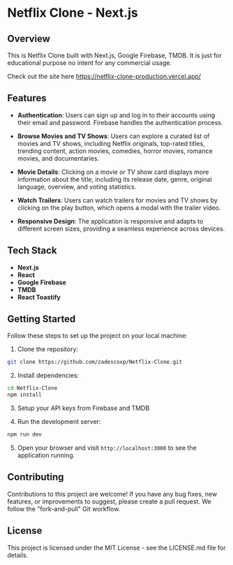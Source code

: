 # Netflix Clone - Next.js

## Overview

This is Netflix Clone built with Next.js, Google Firebase, TMDB. It is just for educational purpose no intent for any commercial usage.

Check out the site here https://netflix-clone-production.vercel.app/

## Features

- **Authentication**: Users can sign up and log in to their accounts using their email and password. Firebase handles the authentication process.

- **Browse Movies and TV Shows**: Users can explore a curated list of movies and TV shows, including Netflix originals, top-rated titles, trending content, action movies, comedies, horror movies, romance movies, and documentaries.

- **Movie Details**: Clicking on a movie or TV show card displays more information about the title, including its release date, genre, original language, overview, and voting statistics.

- **Watch Trailers**: Users can watch trailers for movies and TV shows by clicking on the play button, which opens a modal with the trailer video.

- **Responsive Design**: The application is responsive and adapts to different screen sizes, providing a seamless experience across devices.

## Tech Stack

- **Next.js**
- **React**
- **Google Firebase**
- **TMDB**
- **React Toastify**

## Getting Started

Follow these steps to set up the project on your local machine:

1. Clone the repository:

```bash
git clone https://github.com/zadescoxp/Netflix-Clone.git
```

2. Install dependencies:

```bash
cd Netflix-Clone
npm install
```

3. Setup your API keys from Firebase and TMDB

4. Run the development server:

```bash
npm run dev
```

5. Open your browser and visit `http://localhost:3000` to see the application running.

## Contributing

Contributions to this project are welcome! If you have any bug fixes, new features, or improvements to suggest, please create a pull request. We follow the "fork-and-pull" Git workflow.

## License

This project is licensed under the MIT License - see the LICENSE.md file for details.
